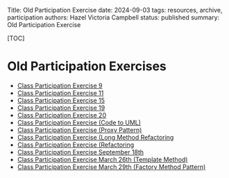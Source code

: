 Title: Old Participation Exercise
date: 2024-09-03
tags: resources, archive, participation
authors: Hazel Victoria Campbell
status: published
summary: Old Participation Exercise

[TOC]

# Old Participation Exercises

* [Class Participation Exercise 9]({filename}../archive/class_participation_exer9.md)
* [Class Participation Exercise 11]({filename}../archive/class_participation_exer11.md)
* [Class Participation Exercise 15]({filename}../archive/class_participation_exer15.md)
* [Class Participation Exercise 19]({filename}../archive/class_participation_exer19.md)
* [Class Participation Exercise 20]({filename}../archive/class_participation_exer20.md)
* [Class Participation Exercise (Code to UML)]({filename}../archive/class_participation_exer_codeToUML.md)
* [Class Participation Exercise (Proxy Pattern)]({filename}../archive/Class_Participation_Exercise_Proxy_Pattern.md)
* [Class Participation Exercise (Long Method Refactoring](../archive/class_participation_exer_20200406_Long_Method_Refactoring.md)
* [Class Participation Exercise (Refactoring](../archive/class_participation_exer_20200408_Refactoring.md)
* [Class Participation Exercise September 18th](../archive/class_participation_exer_sept18.md)
* [Class Participation Exercise March 26th (Template Method)](../archive/class_participation_exer_march26_Template_Method.md)
* [Class Participation Exercise March 29th (Factory Method Pattern)](../archive/class_participation_exer_march29_Factory_Method_Pattern.md)

